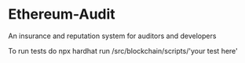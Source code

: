 # Ethereum-Audit
An insurance and reputation system for auditors and developers

To run tests do npx hardhat run /src/blockchain/scripts/'your test here'

